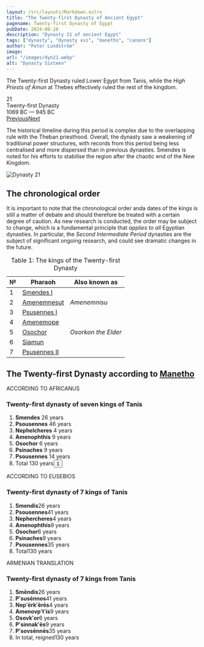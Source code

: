 ```yaml
---
layout: /src/layouts/Markdown.astro
title: "The Twenty-first Dynasty of Ancient Egypt"
pagename: Twenty-first Dynasty of Egypt
pubDate: 2024-08-28
description: "Dynasty 21 of ancient Egypt"
tags: ["dynasty", "dynasty xvi", "manetho", "canons"]
author: "Peter Lundström"
image:
url: "/images/dyn21.webp"
alt: "Dynasty Sixteen"
---
```


<p class="lead">
The Twenty-first Dynasty ruled Lower Egypt from Tanis, while the <i>High Priests of Amun</i> at Thebes effectively ruled the rest of the kingdom.
</p>
<div class="dynruta float-right ml-4 mb-3 mt-4">
	<div class="flex flex-col justify-center items-center [text-shadow:_0_1px_0_rgb(255_255_255_/_20%)]">
		<div class="text-9xl font-bold [text-shadow:_0_1px_0_rgb(255_255_255_/_40%)]">21</div>
		<div>Twenty-first Dynasty</div>
		<div>1069 BC &mdash; 945 BC</div>
		<div class="w-full flex justify-between"><a href="/dynasty/20">Previous</a><a href="/dynasty/22">Next</a></div>
	</div>
</div>
<p>The historical timeline during this period is complex due to the overlapping rule with the Theban priesthood. Overall, the dynasty saw a weakening of traditional power structures, with records from this period being less centralised and more dispersed than in previous dynasties. Smendes is noted for his efforts to stabilise the region after the chaotic end of the New Kingdom.</p>

<img class="w-full rounded-sm sm:rounded-xl my-10" src="/images/dyn21.webp" alt="Dynasty 21">
<h2>The chronological order</h2>
<p>
It is important to note that the chronological order anda dates of the kings is still a matter of debate and should therefore be treated with a certain degree of caution. As new research is conducted, the order may be subject to change, which is a fundamental principle that <i>applies to all</i> Egyptian dynasties. In particular, the <i>Second Intermediate Period</i> dynasties are the subject of significant ongoing research, and could see dramatic changes in the future.
</p>
<table>
	<caption class="py-2 text-sm">Table 1: The kings of the Twenty-first Dynasty</caption>
	<thead>
		<tr>
			<th scope="col" class="w-5 text-center">№</th>
			<th scope="col" class="pl-3">Pharaoh</th>
			<th scope="col" class="pl-3">Also known as</th>
		</tr>
	</thead>
	<tbody>
<tr><td>1</td><td><a href="/pharaohs/Smendes-I">Smendes I</a></td><td></td></tr>
<tr><td>2</td><td><a href="/pharaohs/Amenemnesut">Amenemnesut</a></td><td><em>Amenemnisu</em></td></tr>
<tr><td>3</td><td><a href="/pharaohs/Psusennes-I">Psusennes I</a></td><td></td></tr>
<tr><td>4</td><td><a href="/pharaohs/Amenemope">Amenemope</a></td><td></td></tr>
<tr><td>5</td><td><a href="/pharaohs/Osochor">Osochor</a></td><td><em>Osorkon the Elder</em></td></tr>
<tr><td>6</td><td><a href="/pharaohs/Siamun">Siamun</a></td><td></td></tr>
<tr><td>7</td><td><a href="/pharaohs/Psusennes-II">Psusennes II</a></td><td></td></tr>
	</tbody>
</table>

<h2 class="mt-10 pb-6 text-wrap">The Twenty-first Dynasty according to <a href="/authors/manetho">Manetho</a></h2>

<div class="dynasty">
	<div class="w-full">
		<div class="according">ACCORDING TO AFRICANUS</div>
		<h3>Twenty-first dynasty of seven kings of Tanis</h3>
		<ol class="farao">
			<li><b>Smendes</b> <span class="y">26 years</span></li>
			<li><b>Psousennes</b> <span class="y">46 years</span></li>
			<li><b>Nephelcheres</b> <span class="y">4 years</span></li>
			<li><b>Amenophthis</b> <span class="y">9 years</span></li>
			<li><b>Osochor</b> <span class="y">6 years</span></li>
			<li><b>Psinaches</b> <span class="y">9 years</span></li>
			<li><b>Psousennes</b> <span class="y">14 years</span></li>
			<li class="total">Total <span class="y">130 years<button popovertarget="pop01">1</button></span></li>
		</ol>
	</div>
	<div class="w-full">
		<div class="according">ACCORDING TO EUSEBIOS</div>
		<h3>Twenty-first dynasty of 7 kings of Tanis</h3>
		<ol class="farao">
			<li><b>Smendis</b><span class="y">26 years</span></li>
			<li><b>Psousennes</b><span class="y">41 years</span></li>
			<li><b>Nephercheres</b><span class="y">4 years</span></li>
			<li><b>Amenophthis</b><span class="y">9 years</span></li>
			<li><b>Osochor</b><span class="y">6 years</span></li>
			<li><b>Psinaches</b><span class="y">9 years</span></li>
			<li><b>Psousennes</b><span class="y">35 years</span></li>
			<li class="total">Total<span class="y">130 years</span></li>
		</ol>
	</div>
	<div class="w-full">
		<div class="according">ARMENIAN TRANSLATION</div>
		<h3>Twenty-first dynasty of 7 kings from Tanis</h3>
		<ol class="farao">
			<li><b lang="xcl">Smēndis</b><span class="y">26 years</span></li>
			<li><b lang="xcl">Pʻsusēnnos</b><span class="y">41 years</span></li>
			<li><b lang="xcl">Nepʻērkʻērēs</b><span class="y">4 years</span></li>
			<li><b lang="xcl">Amenovpʻtʻis</b><span class="y">9 years</span></li>
			<li><b lang="xcl">Osovkʻor</b><span class="y">6 years</span></li>
			<li><b lang="xcl">Pʻsinnakʻēs</b><span class="y">9 years</span></li>
			<li><b lang="xcl">Pʻsovsēnnēs</b><span class="y">35 years</span></li>
			<li class="total">In total, reigned<span class="y">130 years</span></li>
		</ol>
	</div>
</div>

<div id="pop01" popover><p>1</p> The sum of the individual items is 114 years.</div>
